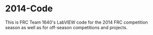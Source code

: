 2014-Code
=========

This is FRC Team 1640's LabVIEW code for the 2014 FRC competition season as well as for off-season competitions and projects.

